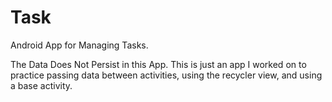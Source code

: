 # Task
Android App for Managing Tasks. 

The Data Does Not Persist in this App. This is just an app I worked on to practice passing data between activities, using the recycler view, and using a base activity.
